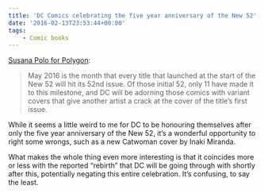 ```yaml
---
title: 'DC Comics celebrating the five year anniversary of the New 52'
date: '2016-02-13T23:53:44+00:00'
tags:
    - Comic books
---
```


[Susana Polo for Polygon](http://www.polygon.com/comics/2016/2/12/10979952/dc-comics-celebrates-classic-covers-from-five-whole-years-ago):

> May 2016 is the month that every title that launched at the start of the New 52 will hit its 52nd issue. Of those initial 52, only 11 have made it to this milestone, and DC will be adorning those comics with variant covers that give another artist a crack at the cover of the title’s first issue.

While it seems a little weird to me for DC to be honouring themselves after only the five year anniversary of the New 52, it’s a wonderful opportunity to right some wrongs, such as a new Catwoman cover by Inaki Miranda.

What makes the whole thing even more interesting is that it coincides more or less with the reported “rebirth” that DC will be going through with shortly after this, potentially negating this entire celebration. It’s confusing, to say the least.